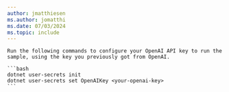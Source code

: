 ```yaml
---
author: jmatthiesen
ms.author: jomatthi
ms.date: 07/03/2024
ms.topic: include
---
```

    Run the following commands to configure your OpenAI API key to run the sample, using the key you previously got from OpenAI.

    ```bash
    dotnet user-secrets init
    dotnet user-secrets set OpenAIKey <your-openai-key>
    ```
